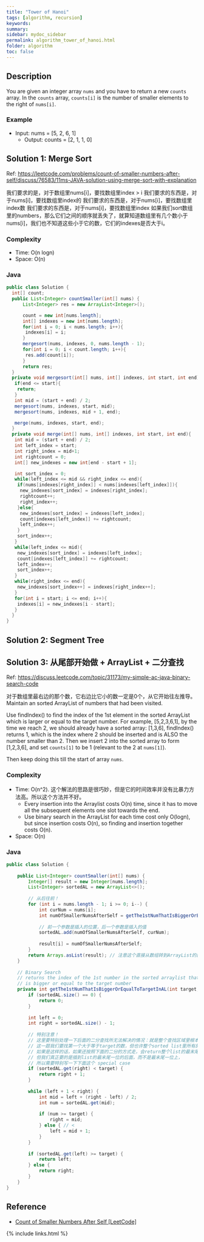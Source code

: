 ```yaml
---
title: "Tower of Hanoi"
tags: [algorithm, recursion]
keywords:
summary:
sidebar: mydoc_sidebar
permalink: algorithm_tower_of_hanoi.html
folder: algorithm
toc: false
---
```


## Description
You are given an integer array `nums` and you have to return a new `counts` array. 
In the `counts` array, `counts[i]` is the number of smaller elements to the right of `nums[i]`.

### Example
* Input: nums = [5, 2, 6, 1]
  * Output: counts = [2, 1, 1, 0]

## Solution 1: Merge Sort
Ref: https://leetcode.com/problems/count-of-smaller-numbers-after-self/discuss/76583/11ms-JAVA-solution-using-merge-sort-with-explanation

我们要求的是，对于数组里nums[i]，要找数组里index > i
我们要求的东西是，对于nums[i]，要找数组里index的
我们要求的东西是，对于nums[i]，要找数组里index数
我们要求的东西是，对于nums[i]，要找数组里index
如果我们sort数组里的numbers，那么它们之间的顺序就丢失了，就算知道数组里有几个数小于nums[i]，我们也不知道这些小于它的数，它们的indexes是否大于i。

### Complexity
* Time: O(n logn)
* Space: O(n)

### Java
```java
public class Solution {
  int[] count;
  public List<Integer> countSmaller(int[] nums) {
      List<Integer> res = new ArrayList<Integer>();     

      count = new int[nums.length];
      int[] indexes = new int[nums.length];
      for(int i = 0; i < nums.length; i++){
       indexes[i] = i;
      }
      mergesort(nums, indexes, 0, nums.length - 1);
      for(int i = 0; i < count.length; i++){
       res.add(count[i]);
      }
      return res;
  }
  private void mergesort(int[] nums, int[] indexes, int start, int end){
   if(end <= start){
    return;
   }
   int mid = (start + end) / 2;
   mergesort(nums, indexes, start, mid);
   mergesort(nums, indexes, mid + 1, end);

   merge(nums, indexes, start, end);
  }
  private void merge(int[] nums, int[] indexes, int start, int end){
   int mid = (start + end) / 2;
   int left_index = start;
   int right_index = mid+1;
   int rightcount = 0;    	
   int[] new_indexes = new int[end - start + 1];

   int sort_index = 0;
   while(left_index <= mid && right_index <= end){
    if(nums[indexes[right_index]] < nums[indexes[left_index]]){
     new_indexes[sort_index] = indexes[right_index];
     rightcount++;
     right_index++;
    }else{
     new_indexes[sort_index] = indexes[left_index];
     count[indexes[left_index]] += rightcount;
     left_index++;
    }
    sort_index++;
   }
   while(left_index <= mid){
    new_indexes[sort_index] = indexes[left_index];
    count[indexes[left_index]] += rightcount;
    left_index++;
    sort_index++;
   }
   while(right_index <= end){
    new_indexes[sort_index++] = indexes[right_index++];
   }
   for(int i = start; i <= end; i++){
    indexes[i] = new_indexes[i - start];
   }
  }
}
```


## Solution 2: Segment Tree

## Solution 3: 从尾部开始做 + ArrayList + 二分查找
Ref: https://discuss.leetcode.com/topic/31173/my-simple-ac-java-binary-search-code

对于数组里最右边的那个数，它右边比它小的数一定是0个，从它开始往左推导。Maintain an sorted ArrayList of numbers that had been visited. 

Use findIndex() to find the index of the 1st element in the sorted ArrayList which is larger or equal to the target number. 
For example, [5,2,3,6,1], by the time we reach 2, we should already have a sorted array: [1,3,6], 
findIndex() returns 1, which is the index where 2 should be inserted and is ALSO the number smaller than 2. 
Then we insert 2 into the sorted array to form [1,2,3,6], and set `counts[1]` to be 1 (relevant to the 2 at `nums[1]`).

Then keep doing this till the start of array `nums`.

### Complexity
* Time: O(n^2). 这个解法的思路是很巧妙，但是它的时间效率并没有比暴力方法高。所以这个方法并不好。
  * Every insertion into the Arraylist costs O(n) time, since it has to move all the subsequent elements one slot towards the end.
  * Use binary search in the ArrayList for each time cost only O(logn), but since insertion costs O(n), so finding and insertion together costs O(n).
* Space: O(n)

### Java
```java
public class Solution {
    
    public List<Integer> countSmaller(int[] nums) {
        Integer[] result = new Integer[nums.length];
        List<Integer> sortedAL = new ArrayList<>();
        
        // 从后往前！
        for (int i = nums.length - 1; i >= 0; i--) {
            int curNum = nums[i];
            int numOfSmallerNumsAfterSelf = getThe1stNumThatIsBiggerOrEqualToTargetInAL(curNum, sortedAL);
            
            // 前一个参数是插入的位置，后一个参数是插入的值
            sortedAL.add(numOfSmallerNumsAfterSelf, curNum);
            
            result[i] = numOfSmallerNumsAfterSelf;
        }
        return Arrays.asList(result); // 注意这个直接从数组转到ArrayList的函数！
    }
    
    // Binary Search
    // returns the index of the 1st number in the sorted arraylist that 
    // is bigger or equal to the target number
    private int getThe1stNumThatIsBiggerOrEqualToTargetInAL(int target, List<Integer> sortedAL) {
        if (sortedAL.size() == 0) {
            return 0;
        }
        
        int left = 0;     
        int right = sortedAL.size() - 1;
        
        // 特别注意！
        // 这里要特别处理一下后面的二分查找所无法解决的情况：就是整个查找区域里根本就没有我们要的案例.
        // 这一题我们要找第一个大于等于target的数，但也许整个sorted list里所有的数都小于target，
        // 如果是这样的话，如果还按照下面的二分的方式走，会return整个list的最末尾一位的index，
        // 但我们真正要的是插到list的最末尾一位的后面，而不是最末尾一位上，
        // 所以需要特别写一下下面这个 special case
        if (sortedAL.get(right) < target) {
            return right + 1;
        }
        
        while (left + 1 < right) {
            int mid = left + (right - left) / 2;
            int num = sortedAL.get(mid);
            
            if (num >= target) {
                right = mid;
            } else { // <
                left = mid + 1;
            }
        }
        
        if (sortedAL.get(left) >= target) {
            return left;
        } else {
            return right;
        }
    }
}
```

## Reference
* [Count of Smaller Numbers After Self [LeetCode]](https://leetcode.com/problems/count-of-smaller-numbers-after-self/description/)

{% include links.html %}
